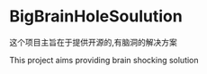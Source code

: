 # BigBrainHoleSoulution

这个项目主旨在于提供开源的,有脑洞的解决方案

This project aims providing  brain shocking solution
